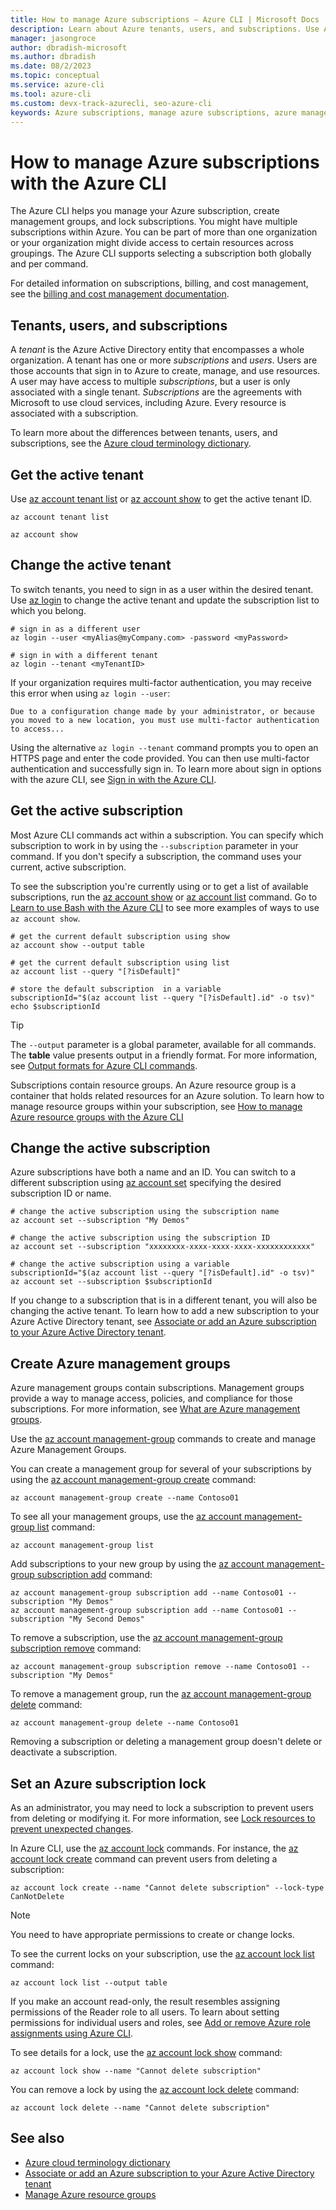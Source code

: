 ```yaml
---
title: How to manage Azure subscriptions – Azure CLI | Microsoft Docs
description: Learn about Azure tenants, users, and subscriptions. Use Azure CLI to manage your subscriptions, create management groups, and lock subscriptions.
manager: jasongroce
author: dbradish-microsoft
ms.author: dbradish
ms.date: 08/2/2023
ms.topic: conceptual
ms.service: azure-cli
ms.tool: azure-cli
ms.custom: devx-track-azurecli, seo-azure-cli
keywords: Azure subscriptions, manage azure subscriptions, azure management groups, azure cli set subscription, azure cli select subscription
---
```


# How to manage Azure subscriptions with the Azure CLI

The Azure CLI helps you manage your Azure subscription, create management groups, and lock subscriptions.  You might have multiple subscriptions within Azure. You can be part of more than one organization or your organization might divide access to certain resources across groupings. The Azure CLI supports selecting a subscription both globally and per command.

For detailed information on subscriptions, billing, and cost management, see the [billing and cost management documentation](/azure/billing/).

## Tenants, users, and subscriptions

A _tenant_ is the Azure Active Directory entity that encompasses a whole organization. A tenant has one or more _subscriptions_ and _users_. Users are those accounts that sign in to Azure to create, manage, and use resources. A user may have access to multiple _subscriptions_, but a user is only associated with a single tenant.  _Subscriptions_ are the agreements with Microsoft to use cloud services, including Azure. Every resource is associated with a subscription.

To learn more about the differences between tenants, users, and subscriptions, see the [Azure cloud terminology dictionary](/azure/azure-glossary-cloud-terminology).

## Get the active tenant

Use [az account tenant list](/cli/azure/account/tenant) or [az account show](/cli/azure/account#az-account-show) to get the active tenant ID.
```azurecli-interactive
az account tenant list

az account show
```

## Change the active tenant

To switch tenants, you need to sign in as a user within the desired tenant.  Use [az login](/cli/azure/reference-index#az-login-examples) to change the active tenant and update the subscription list to which you belong.

```azurecli-interactive
# sign in as a different user
az login --user <myAlias@myCompany.com> -password <myPassword>

# sign in with a different tenant
az login --tenant <myTenantID>
```

If your organization requires multi-factor authentication, you may receive this error when using `az login --user`:

```output
Due to a configuration change made by your administrator, or because you moved to a new location, you must use multi-factor authentication to access...
```

Using the alternative `az login --tenant` command prompts you to open an HTTPS page and enter the code provided.  You can then use multi-factor authentication and successfully sign in.  To learn more about sign in options with the azure CLI, see [Sign in with the Azure CLI](./authenticate-azure-cli.md).

## Get the active subscription

Most Azure CLI commands act within a subscription. You can specify which subscription to work in by using the `--subscription` parameter in your command. If you don't specify a subscription, the command uses your current, active subscription. 

To see the subscription you're currently using or to get a list of available subscriptions, run the [az account show](/cli/azure/account#az-account-show) or [az account list](/cli/azure/account#az-account-list) command.  Go to [Learn to use Bash with the Azure CLI](azure-cli-learn-bash.md#querying-and-formatting-single-values-and-nested-values) to see more examples of ways to use `az account show`.

```azurecli-interactive
# get the current default subscription using show
az account show --output table

# get the current default subscription using list
az account list --query "[?isDefault]"

# store the default subscription  in a variable
subscriptionId="$(az account list --query "[?isDefault].id" -o tsv)"
echo $subscriptionId
```

> [!TIP]
> The `--output` parameter is a global parameter, available for all commands. The **table** value presents output in a friendly format. For more information, see [Output formats for Azure CLI commands](./format-output-azure-cli.md).

Subscriptions contain resource groups. An Azure resource group is a container that holds related resources for an Azure solution. To learn how to manage resource groups within your subscription, see [How to manage Azure resource groups with the Azure CLI](manage-azure-groups-azure-cli.md)

## Change the active subscription

Azure subscriptions have both a name and an ID.  You can switch to a different subscription using [az account set](/cli/azure/account#az-account-set) specifying the desired subscription ID or name.

```azurecli-interactive
# change the active subscription using the subscription name
az account set --subscription "My Demos"

# change the active subscription using the subscription ID
az account set --subscription "xxxxxxxx-xxxx-xxxx-xxxx-xxxxxxxxxxxx"

# change the active subscription using a variable
subscriptionId="$(az account list --query "[?isDefault].id" -o tsv)"
az account set --subscription $subscriptionId
```

If you change to a subscription that is in a different tenant, you will also be changing the active tenant. To learn how to add a new subscription to your Azure Active Directory tenant, see [Associate or add an Azure subscription to your Azure Active Directory tenant](/azure/active-directory/active-directory-how-subscriptions-associated-directory).

## Create Azure management groups

Azure management groups contain subscriptions. Management groups provide a way to manage access, policies, and compliance for those subscriptions. For more information, see [What are Azure management groups](/azure/governance/management-groups/overview).

Use the [az account management-group](../latest/docs-ref-autogen/account/management-group.yml) commands to create and manage Azure Management Groups.

You can create a management group for several of your subscriptions by using the [az account management-group create](/cli/azure/account/management-group#az-account-management-group-create) command:

```azurecli-interactive
az account management-group create --name Contoso01
```

To see all your management groups, use the [az account management-group list](/cli/azure/account/management-group#az-account-management-group-list) command:

```azurecli-interactive
az account management-group list
```

Add subscriptions to your new group by using the [az account management-group subscription add](/cli/azure/account/management-group/subscription#az-account-management-group-subscription-add) command:

```azurecli-interactive
az account management-group subscription add --name Contoso01 --subscription "My Demos"
az account management-group subscription add --name Contoso01 --subscription "My Second Demos"
```

To remove a subscription, use the [az account management-group subscription remove](/cli/azure/account/management-group/subscription#az-account-management-group-subscription-remove) command:

```azurecli-interactive
az account management-group subscription remove --name Contoso01 --subscription "My Demos"
```

To remove a management group, run the [az account management-group delete](/cli/azure/account/management-group#az-account-management-group-delete) command:

```azurecli-interactive
az account management-group delete --name Contoso01
```

Removing a subscription or deleting a management group doesn't delete or deactivate a subscription.

## Set an Azure subscription lock

As an administrator, you may need to lock a subscription to prevent users from deleting or modifying it. For more information, see [Lock resources to prevent unexpected changes](/azure/azure-resource-manager/management/lock-resources).

In Azure CLI, use the [az account lock](../latest/docs-ref-autogen/account/lock.yml) commands. For instance, the [az account lock create](/cli/azure/account/lock#az-account-lock-create) command can prevent users from deleting a subscription:

```azurecli-interactive
az account lock create --name "Cannot delete subscription" --lock-type CanNotDelete
```

> [!NOTE]
> You need to have appropriate permissions to create or change locks.

To see the current locks on your subscription, use the [az account lock list](/cli/azure/account/lock#az-account-lock-list) command:

```azurecli-interactive
az account lock list --output table
```

If you make an account read-only, the result resembles assigning permissions of the Reader role to all users. To learn about setting permissions for individual users and roles, see [Add or remove Azure role assignments using Azure CLI](/azure/role-based-access-control/role-assignments-cli).

To see details for a lock, use the [az account lock show](/cli/azure/account/lock#az-account-lock-show) command:

```azurecli-interactive
az account lock show --name "Cannot delete subscription"
```

You can remove a lock by using the [az account lock delete](/cli/azure/account/lock#az-account-lock-delete) command:

```azurecli-interactive
az account lock delete --name "Cannot delete subscription"
```

## See also

* [Azure cloud terminology dictionary](/azure/azure-glossary-cloud-terminology)
* [Associate or add an Azure subscription to your Azure Active Directory tenant](/azure/active-directory/active-directory-how-subscriptions-associated-directory)
* [Manage Azure resource groups](./manage-azure-groups-azure-cli.md)
